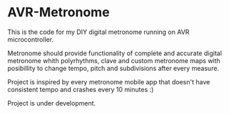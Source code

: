 # AVR-Metronome
This is the code for my DIY digital metronome running on AVR microcontroller.

Metronome should provide functionality of complete and accurate digital metronome whith polyrhythms, clave and custom metronome maps with
posibillity to change tempo, pitch and subdivisions after every measure.

Project is inspired by every metronome mobile app that doesn't have consistent tempo and crashes every 10 minutes :)

Project is under development.
